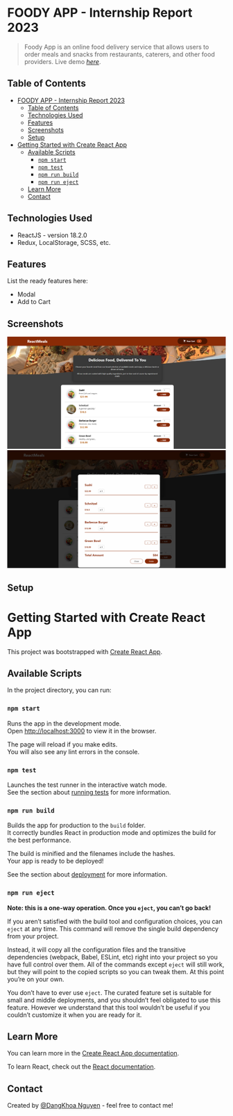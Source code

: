 # FOODY APP - Internship Report 2023
> Foody App is an online food delivery service that allows users to order meals and snacks from restaurants, caterers, and other food providers.
> Live demo [_here_](https://foody-app-delta.vercel.app/). 

## Table of Contents
- [FOODY APP - Internship Report 2023](#foody-app---internship-report-2023)
  - [Table of Contents](#table-of-contents)
  - [Technologies Used](#technologies-used)
  - [Features](#features)
  - [Screenshots](#screenshots)
  - [Setup](#setup)
- [Getting Started with Create React App](#getting-started-with-create-react-app)
  - [Available Scripts](#available-scripts)
    - [`npm start`](#npm-start)
    - [`npm test`](#npm-test)
    - [`npm run build`](#npm-run-build)
    - [`npm run eject`](#npm-run-eject)
  - [Learn More](#learn-more)
  - [Contact](#contact)


## Technologies Used
- ReactJS - version 18.2.0
- Redux, LocalStorage, SCSS, etc.

## Features
List the ready features here:
- Modal
- Add to Cart

## Screenshots
![Home](public/screenshorts/home.png)
![Modal](public/screenshorts/modal.png)
<!-- If you have screenshots you'd like to share, include them here. -->


## Setup
# Getting Started with Create React App

This project was bootstrapped with [Create React App](https://github.com/facebook/create-react-app).

## Available Scripts

In the project directory, you can run:

### `npm start`

Runs the app in the development mode.\
Open [http://localhost:3000](http://localhost:3000) to view it in the browser.

The page will reload if you make edits.\
You will also see any lint errors in the console.

### `npm test`

Launches the test runner in the interactive watch mode.\
See the section about [running tests](https://facebook.github.io/create-react-app/docs/running-tests) for more information.

### `npm run build`

Builds the app for production to the `build` folder.\
It correctly bundles React in production mode and optimizes the build for the best performance.

The build is minified and the filenames include the hashes.\
Your app is ready to be deployed!

See the section about [deployment](https://facebook.github.io/create-react-app/docs/deployment) for more information.

### `npm run eject`

**Note: this is a one-way operation. Once you `eject`, you can’t go back!**

If you aren’t satisfied with the build tool and configuration choices, you can `eject` at any time. This command will remove the single build dependency from your project.

Instead, it will copy all the configuration files and the transitive dependencies (webpack, Babel, ESLint, etc) right into your project so you have full control over them. All of the commands except `eject` will still work, but they will point to the copied scripts so you can tweak them. At this point you’re on your own.

You don’t have to ever use `eject`. The curated feature set is suitable for small and middle deployments, and you shouldn’t feel obligated to use this feature. However we understand that this tool wouldn’t be useful if you couldn’t customize it when you are ready for it.

## Learn More

You can learn more in the [Create React App documentation](https://facebook.github.io/create-react-app/docs/getting-started).

To learn React, check out the [React documentation](https://reactjs.org/).


## Contact
Created by [@DangKhoa Nguyen](https://portfolio-khoa25200.vercel.app/) - feel free to contact me!
